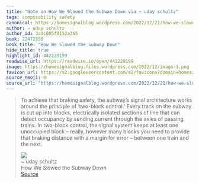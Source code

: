 ```yaml
---
title: "Note on How We Slowed the Subway Down via ~ uday schultz"
tags: composability safety
canonical: https://homesignalblog.wordpress.com/2022/12/21/how-we-slowed-the-subway-down/
author: ~ uday schultz
author_id: 3adc805f0152a365
book: 22472550
book_title: "How We Slowed the Subway Down"
hide_title: true
highlight_id: 442229199
readwise_url: https://readwise.io/open/442229199
image: https://homesignalblog.files.wordpress.com/2022/12/image-1.png
favicon_url: https://s2.googleusercontent.com/s2/favicons?domain=homesignalblog.wordpress.com
source_emoji: 🌐
source_url: "https://homesignalblog.wordpress.com/2022/12/21/how-we-slowed-the-subway-down/#:~:text=To%20achieve%20that,and%20the%20next."
---
```


> To achieve that braking safety, the subway’s signal architecture works around the principle of ‘two-block control.’ Every track on the subway is cut up into blocks, electrically isolated sections of line that can detect occupancy by sending current through the axles of passing trains. In two-block control, the signal system keeps at least one unoccupied block – really, however many blocks you need to provide that braking distance with a margin for error – between one train and the next.
> <div class="quoteback-footer"><div class="quoteback-avatar"><img class="mini-favicon" src="https://s2.googleusercontent.com/s2/favicons?domain=homesignalblog.wordpress.com"></div><div class="quoteback-metadata"><div class="metadata-inner"><span style="display:none">FROM:</span><div aria-label="~ uday schultz" class="quoteback-author"> ~ uday schultz</div><div aria-label="How We Slowed the Subway Down" class="quoteback-title"> How We Slowed the Subway Down</div></div></div><div class="quoteback-backlink"><a target="_blank" aria-label="go to the full text of this quotation" rel="noopener" href="https://homesignalblog.wordpress.com/2022/12/21/how-we-slowed-the-subway-down/#:~:text=To%20achieve%20that,and%20the%20next." class="quoteback-arrow"> Source</a></div></div>